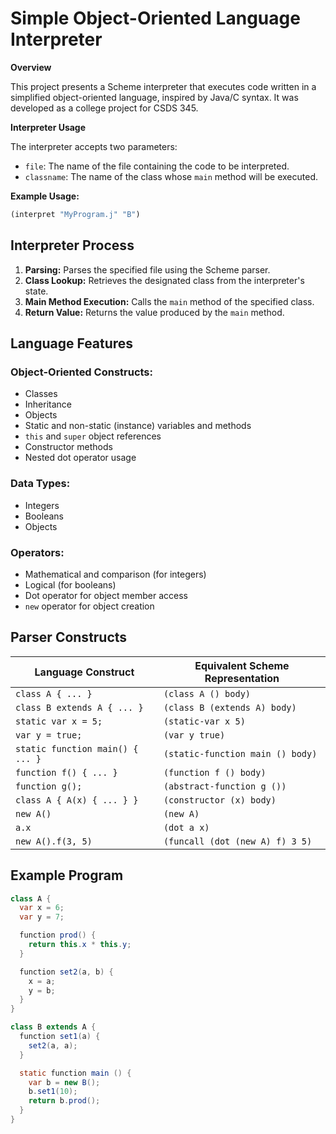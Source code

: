 # Simple Object-Oriented Language Interpreter

**Overview**

This project presents a Scheme interpreter that executes code written in a simplified object-oriented language, inspired by Java/C syntax. It was developed as a college project for CSDS 345.

**Interpreter Usage**

The interpreter accepts two parameters:

- `file`: The name of the file containing the code to be interpreted.
- `classname`: The name of the class whose `main` method will be executed.

**Example Usage:**

```scheme
(interpret "MyProgram.j" "B")
```

## Interpreter Process

1. **Parsing:** Parses the specified file using the Scheme parser.
2. **Class Lookup:** Retrieves the designated class from the interpreter's state.
3. **Main Method Execution:** Calls the `main` method of the specified class.
4. **Return Value:** Returns the value produced by the `main` method.

## Language Features

### Object-Oriented Constructs:

- Classes
- Inheritance
- Objects
- Static and non-static (instance) variables and methods
- `this` and `super` object references
- Constructor methods
- Nested dot operator usage

### Data Types:

- Integers
- Booleans
- Objects

### Operators:

- Mathematical and comparison (for integers)
- Logical (for booleans)
- Dot operator for object member access
- `new` operator for object creation

## Parser Constructs

| Language Construct | Equivalent Scheme Representation |
|---|---|
| `class A { ... }` | `(class A () body)` |
| `class B extends A { ... }` | `(class B (extends A) body)` |
| `static var x = 5;` | `(static-var x 5)` |
| `var y = true;` | `(var y true)` |
| `static function main() { ... }` | `(static-function main () body)` |
| `function f() { ... }` | `(function f () body)` |
| `function g();` | `(abstract-function g ())` |
| `class A { A(x) { ... } }` | `(constructor (x) body)` |
| `new A()` | `(new A)` |
| `a.x` | `(dot a x)` |
| `new A().f(3, 5)` | `(funcall (dot (new A) f) 3 5)` |

## Example Program

```java
class A {
  var x = 6;
  var y = 7;

  function prod() {
    return this.x * this.y;
  }

  function set2(a, b) {
    x = a;
    y = b;
  }
}

class B extends A {
  function set1(a) {
    set2(a, a);
  }

  static function main () {
    var b = new B();
    b.set1(10);
    return b.prod();
  }
}
```